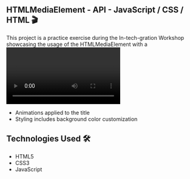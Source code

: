 ## HTMLMediaElement - API - JavaScript / CSS / HTML 🎬

This project is a practice exercise during the In-tech-gration Workshop showcasing the usage of the HTMLMediaElement with a <video> tag. 
It includes custom controls for play and pause functionality, a progress bar, and navigation to the next video. 
Additionally, an image is used as a poster for the video, and animations are app
- Animations applied to the title
- Styling includes background color customization

## Technologies Used  🛠️
- HTML5
- CSS3
- JavaScript
